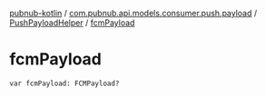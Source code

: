 [pubnub-kotlin](../../index.md) / [com.pubnub.api.models.consumer.push.payload](../index.md) / [PushPayloadHelper](index.md) / [fcmPayload](./fcm-payload.md)

# fcmPayload

`var fcmPayload: FCMPayload?`
